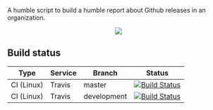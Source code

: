A humble script to build a humble report about Github releases in an organization.

<p align="center">
    <a href="https://www.python.org/">
        <img src="https://img.shields.io/badge/built%20with-Python3-red.svg" />
    </a>
</p>

## Build status
Type            | Service               | Branch            | Status
---             | ---                   | ---               | ---
CI (Linux)      | Travis                | master            | [![Build Status](https://travis-ci.com/alanverdugo/github_release_report.svg?branch=master)](https://travis-ci.com/alanverdugo/github_release_report)
CI (Linux)      | Travis                | development       | [![Build Status](https://travis-ci.com/alanverdugo/github_release_report.svg?branch=development)](https://travis-ci.com/alanverdugo/github_release_report)


